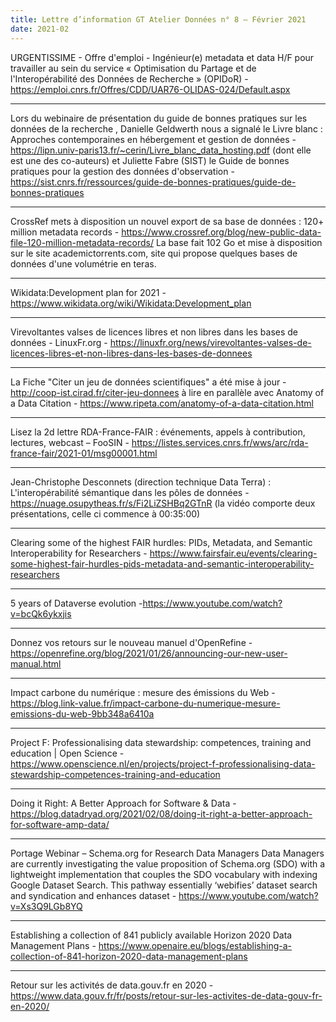 ```yaml
---
title: Lettre d’information GT Atelier Données n° 8 – Février 2021
date: 2021-02
---
```


URGENTISSIME - Offre d'emploi - Ingénieur(e) metadata et data H/F pour travailler au sein du service « Optimisation du Partage et de l'Interopérabilité des Données de Recherche » (OPIDoR) -
https://emploi.cnrs.fr/Offres/CDD/UAR76-OLIDAS-024/Default.aspx

--------------------

Lors du webinaire de présentation du guide de bonnes pratiques sur les données de la recherche , Danielle Geldwerth nous a signalé le Livre blanc : Approches contemporaines en hébergement et gestion de données -
https://lipn.univ-paris13.fr/~cerin/Livre_blanc_data_hosting.pdf  (dont elle est une des co-auteurs) et Juliette Fabre (SIST) le Guide de bonnes pratiques pour la gestion des données d'observation -
https://sist.cnrs.fr/ressources/guide-de-bonnes-pratiques/guide-de-bonnes-pratiques

--------------------

CrossRef mets à disposition un nouvel export de sa base de données : 120+ million metadata records - https://www.crossref.org/blog/new-public-data-file-120-million-metadata-records/
La base fait 102 Go et mise à disposition sur le site academictorrents.com, site qui propose quelques bases de données d'une volumétrie en teras.

--------------------

Wikidata:Development plan for 2021 -
https://www.wikidata.org/wiki/Wikidata:Development_plan

--------------------

Virevoltantes valses de licences libres et non libres dans les bases de données - LinuxFr.org -
https://linuxfr.org/news/virevoltantes-valses-de-licences-libres-et-non-libres-dans-les-bases-de-donnees

--------------------

La Fiche "Citer un jeu de données scientifiques" a été mise à jour - http://coop-ist.cirad.fr/citer-jeu-donnees  à lire en parallèle avec
Anatomy of a Data Citation -
https://www.ripeta.com/anatomy-of-a-data-citation.html

--------------------

Lisez la 2d lettre RDA-France-FAIR : événements, appels à contribution, lectures, webcast – FooSIN -
https://listes.services.cnrs.fr/wws/arc/rda-france-fair/2021-01/msg00001.html

--------------------

Jean-Christophe Desconnets (direction technique Data Terra) : L'interopérabilité sémantique dans les pôles de données -
https://nuage.osupytheas.fr/s/Fi2LiZSHBq2GTnR  (la vidéo comporte deux présentations, celle ci commence à 00:35:00)

--------------------

Clearing some of the highest FAIR hurdles: PIDs, Metadata, and Semantic Interoperability for Researchers -
https://www.fairsfair.eu/events/clearing-some-highest-fair-hurdles-pids-metadata-and-semantic-interoperability-researchers

--------------------

5 years of Dataverse evolution -https://www.youtube.com/watch?v=bcQk6ykxjis

--------------------

Donnez vos retours sur le nouveau manuel d'OpenRefine -
https://openrefine.org/blog/2021/01/26/announcing-our-new-user-manual.html

--------------------

Impact carbone du numérique : mesure des émissions du Web -
https://blog.link-value.fr/impact-carbone-du-numerique-mesure-emissions-du-web-9bb348a6410a

--------------------

Project F: Professionalising data stewardship: competences, training and education | Open Science -
https://www.openscience.nl/en/projects/project-f-professionalising-data-stewardship-competences-training-and-education

--------------------

Doing it Right: A Better Approach for Software & Data - https://blog.datadryad.org/2021/02/08/doing-it-right-a-better-approach-for-software-amp-data/

--------------------

Portage Webinar – Schema.org for Research Data Managers Data Managers are currently investigating the value proposition of Schema.org (SDO) with a lightweight implementation that couples the SDO vocabulary with
indexing Google Dataset Search. This pathway essentially ‘webifies’ dataset search and syndication and enhances dataset  -
https://www.youtube.com/watch?v=Xs3Q9LGb8YQ

--------------------

Establishing a collection of 841 publicly available Horizon 2020 Data Management Plans -
https://www.openaire.eu/blogs/establishing-a-collection-of-841-horizon-2020-data-management-plans

--------------------

Retour sur les activités de data.gouv.fr en 2020 -
https://www.data.gouv.fr/fr/posts/retour-sur-les-activites-de-data-gouv-fr-en-2020/
